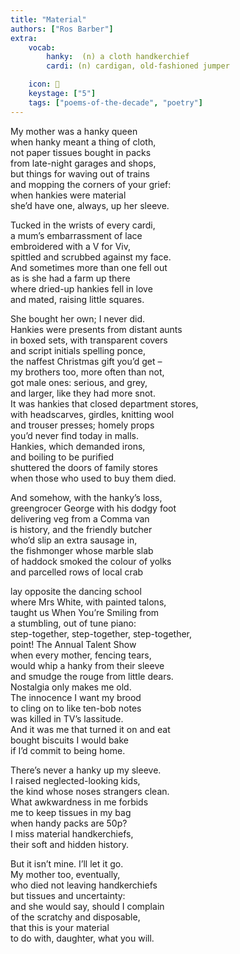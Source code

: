 ```yaml
---
title: "Material"
authors: ["Ros Barber"]
extra:
    vocab:
        hanky:  (n) a cloth handkerchief
        cardi: (n) cardigan, old-fashioned jumper

    icon: 🤧
    keystage: ["5"]
    tags: ["poems-of-the-decade", "poetry"]
---
```

My mother was a hanky queen  
when hanky meant a thing of cloth,  
not paper tissues bought in packs  
from late-night garages and shops,  
but things for waving out of trains  
and mopping the corners of your grief:  
when hankies were material  
she’d have one, always, up her sleeve.  
  
Tucked in the wrists of every cardi,  
a mum’s embarrassment of lace  
embroidered with a V for Viv,  
spittled and scrubbed against my face.  
And sometimes more than one fell out  
as is she had a farm up there  
where dried-up hankies fell in love  
and mated, raising little squares.  
  
She bought her own; I never did.  
Hankies were presents from distant aunts  
in boxed sets, with transparent covers  
and script initials spelling ponce,  
the naffest Christmas gift you’d get –  
my brothers too, more often than not,  
got male ones: serious, and grey,  
and larger, like they had more snot.  
It was hankies that closed department stores,  
with headscarves, girdles, knitting wool  
and trouser presses; homely props  
you’d never find today in malls.  
Hankies, which demanded irons,  
and boiling to be purified  
shuttered the doors of family stores  
when those who used to buy them died.  
  
And somehow, with the hanky’s loss,  
greengrocer George with his dodgy foot  
delivering veg from a Comma van  
is history, and the friendly butcher  
who’d slip an extra sausage in,  
the fishmonger whose marble slab  
of haddock smoked the colour of yolks  
and parcelled rows of local crab  
  
lay opposite the dancing school  
where Mrs White, with painted talons,  
taught us When You’re Smiling from  
a stumbling, out of tune piano:  
step-together, step-together, step-together,  
point! The Annual Talent Show  
when every mother, fencing tears,  
would whip a hanky from their sleeve  
and smudge the rouge from little dears.  
Nostalgia only makes me old.  
The innocence I want my brood  
to cling on to like ten-bob notes  
was killed in TV’s lassitude.  
And it was me that turned it on and eat  
bought biscuits I would bake  
if I’d commit to being home.  
  
There’s never a hanky up my sleeve.  
I raised neglected-looking kids,  
the kind whose noses strangers clean.  
What awkwardness in me forbids  
me to keep tissues in my bag  
when handy packs are 50p?  
I miss material handkerchiefs,  
their soft and hidden history.  
  
But it isn’t mine. I’ll let it go.  
My mother too, eventually,  
who died not leaving handkerchiefs  
but tissues and uncertainty:  
and she would say, should I complain  
of the scratchy and disposable,  
that this is your material  
to do with, daughter, what you will.
